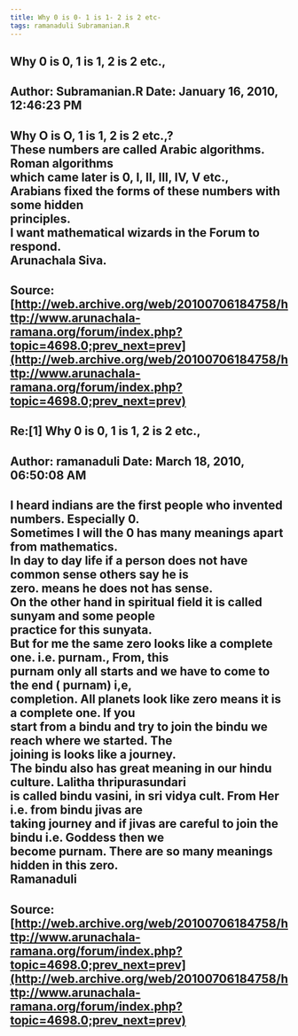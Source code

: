 ```yaml
--- 
title: Why 0 is 0- 1 is 1- 2 is 2 etc-   
tags: ramanaduli Subramanian.R  
---  
```

## Why 0 is 0, 1 is 1, 2 is 2 etc.,  
Author: Subramanian.R       Date: January 16, 2010, 12:46:23 PM  
---  
Why O is O, 1 is 1, 2 is 2 etc.,?   
These numbers are called Arabic algorithms. Roman algorithms   
which came later is 0, I, II, III, IV, V etc.,   
Arabians fixed the forms of these numbers with some hidden   
principles.   
I want mathematical wizards in the Forum to respond.   
Arunachala Siva.
 ---  
Source:[http://web.archive.org/web/20100706184758/http://www.arunachala-ramana.org/forum/index.php?topic=4698.0;prev_next=prev](http://web.archive.org/web/20100706184758/http://www.arunachala-ramana.org/forum/index.php?topic=4698.0;prev_next=prev)   
---  

## Re:[1] Why 0 is 0, 1 is 1, 2 is 2 etc.,  
Author: ramanaduli          Date: March 18, 2010, 06:50:08 AM  
---  
I heard indians are the first people who invented numbers. Especially 0.  
Sometimes I will the 0 has many meanings apart from mathematics.   
In day to day life if a person does not have common sense others say he is  
zero. means he does not has sense.   
On the other hand in spiritual field it is called sunyam and some people  
practice for this sunyata.   
But for me the same zero looks like a complete one. i.e. purnam., From, this  
purnam only all starts and we have to come to the end ( purnam) i,e,   
completion. All planets look like zero means it is a complete one. If you  
start from a bindu and try to join the bindu we reach where we started. The  
joining is looks like a journey.   
The bindu also has great meaning in our hindu culture. Lalitha thripurasundari  
is called bindu vasini, in sri vidya cult. From Her i.e. from bindu jivas are  
taking journey and if jivas are careful to join the bindu i.e. Goddess then we  
become purnam. There are so many meanings hidden in this zero.   
Ramanaduli
 ---  
Source:[http://web.archive.org/web/20100706184758/http://www.arunachala-ramana.org/forum/index.php?topic=4698.0;prev_next=prev](http://web.archive.org/web/20100706184758/http://www.arunachala-ramana.org/forum/index.php?topic=4698.0;prev_next=prev)   
---  

